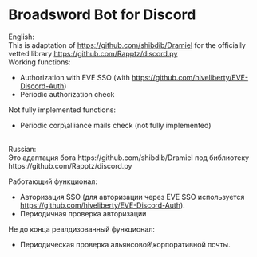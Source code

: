 # Broadsword Bot for Discord

English:<br/>
This is adaptation of https://github.com/shibdib/Dramiel for the officially vetted library https://github.com/Rapptz/discord.py <br/>
Working functions:<br/>
- Authorization with EVE SSO (with https://github.com/hiveliberty/EVE-Discord-Auth)
- Periodic authorization check

Not fully implemented functions:<br/>
- Periodic corp\alliance mails check (not fully implemented)
<br/>
Russian:<br/>
Это адаптация бота https://github.com/shibdib/Dramiel под библиотеку https://github.com/Rapptz/discord.py <br/>

Работающий функционал:<br/>
- Авторизация SSO (для авторизации через EVE SSO используется https://github.com/hiveliberty/EVE-Discord-Auth).
- Периодичная проверка авторизации

Не до конца реалдизованный функционал:<br/>
- Периодическая проверка альянсовой\корпоративной почты.
